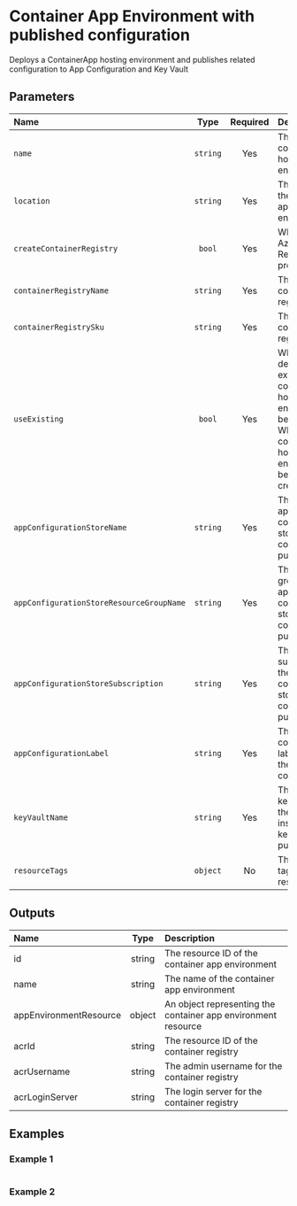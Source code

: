 # Container App Environment with published configuration

Deploys a ContainerApp hosting environment and publishes related configuration to App Configuration and Key Vault

## Parameters

| Name                                     | Type     | Required | Description                                                                                                                                                         |
| :--------------------------------------- | :------: | :------: | :------------------------------------------------------------------------------------------------------------------------------------------------------------------ |
| `name`                                   | `string` | Yes      | The name of the container app hosting environment                                                                                                                   |
| `location`                               | `string` | Yes      | The location of the container app hosting environment                                                                                                               |
| `createContainerRegistry`                | `bool`   | Yes      | When true, an Azure Container Registry will be provisioned                                                                                                          |
| `containerRegistryName`                  | `string` | Yes      | The name of the container registry                                                                                                                                  |
| `containerRegistrySku`                   | `string` | Yes      | The SKU for the container registry                                                                                                                                  |
| `useExisting`                            | `bool`   | Yes      | When true, the details of an existing container app hosting environment will be returned; When false, the container app hosting environment will be created/updated |
| `appConfigurationStoreName`              | `string` | Yes      | The name of the app configuration store where the config will be published                                                                                          |
| `appConfigurationStoreResourceGroupName` | `string` | Yes      | The resource group for the app configuration store where the config will be published                                                                               |
| `appConfigurationStoreSubscription`      | `string` | Yes      | The subscription for the app configuration store where the config will be published                                                                                 |
| `appConfigurationLabel`                  | `string` | Yes      | The app configuration label to apply to the published config                                                                                                        |
| `keyVaultName`                           | `string` | Yes      | The name of the key vault where the app insights instrumentation key will be published                                                                              |
| `resourceTags`                           | `object` | No       | The resource tags applied to resources                                                                                                                              |

## Outputs

| Name                   | Type   | Description                                                   |
| :--------------------- | :----: | :------------------------------------------------------------ |
| id                     | string | The resource ID of the container app environment              |
| name                   | string | The name of the container app environment                     |
| appEnvironmentResource | object | An object representing the container app environment resource |
| acrId                  | string | The resource ID of the container registry                     |
| acrUsername            | string | The admin username for the container registry                 |
| acrLoginServer         | string | The login server for the container registry                   |

## Examples

### Example 1

```bicep
```

### Example 2

```bicep
```